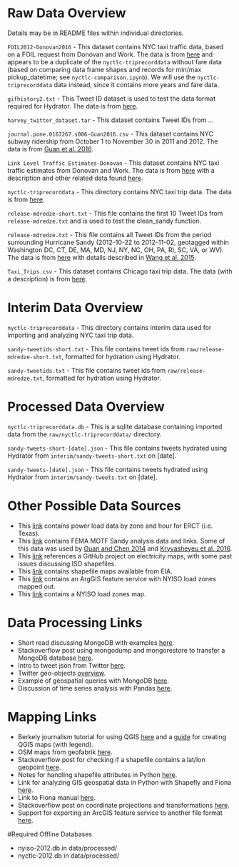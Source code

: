 # Raw Data Overview

Details may be in README files within individual directories.

`FOIL2012-Donovan2016` - This dataset contains NYC taxi traffic data, based on a FOIL request from Donovan and Work. The data is from [here](https://databank.illinois.edu/datasets/IDB-9610843) and appears to be a duplicate of the `nyctlc-triprecorddata` without fare data (based on comparing data frame shapes and records for min/max pickup_datetime; see `nyctlc-comparison.ipynb`). We will use the `nyctlc-triprecorddata` data instead, since it contains more years and fare data.

`gifhistory2.txt` - This Tweet ID dataset is used to test the data format required for Hydrator. The data is from [here](https://dash.ucr.edu/stash/dataset/doi:10.6086/D1CM12).

`harvey_twitter_dataset.tar` - This dataset contains Tweet IDs from ...

`journal.pone.0167267.s006-Guan2016.csv` - This dataset contains NYC subway ridership from October 1 to November 30 in 2011 and 2012. The data is from [Guan et al. 2016](http://journals.plos.org/plosone/article?id=10.1371/journal.pone.0167267#sec014).

`Link Level Traffic Estimates-Donovan` - This dataset contains NYC taxi traffic estimates from Donovan and Work. The data is from [here](https://uofi.app.box.com/v/NYC-traffic-estimates) with a description and other related data found [here](https://my.vanderbilt.edu/danwork/open-data-2/).

`nyctlc-triprecorddata` - This directory contains NYC taxi trip data. The data is from [here](http://www.nyc.gov/html/tlc/html/about/trip_record_data.shtml).

`release-mdredze-short.txt` - This file contains the first 10 Tweet IDs from `release-mdredze.txt` and is used to test the clean_sandy function.

`release-mdredze.txt` - This file contains all Tweet IDs from the period surrounding Hurricane Sandy (2012-10-22 to 2012-11-02, geotagged within Washington DC, CT, DE, MA, MD, NJ, NY, NC, OH, PA, RI, SC, VA, or WV). The data is from [here](https://github.com/mdredze/twitter_sandy) with details described in [Wang et al. 2015](https://www.aaai.org/ocs/index.php/WS/AAAIW15/paper/download/10079/10258).

`Taxi_Trips.csv` - This dataset contains Chicago taxi trip data. The data (with a description) is from [here](https://data.cityofchicago.org/Transportation/Taxi-Trips/wrvz-psew).

# Interim Data Overview

`nyctlc-triprecorddata` - This directory contains interim data used for importing and analyzing NYC taxi trip data.

`sandy-tweetids-short.txt` - This file contains tweet ids from `raw/release-mdredze-short.txt`, formatted for hydration using Hydrator.

`sandy-tweetids.txt` - This file contains tweet ids from `raw/release-mdredze.txt`, formatted for hydration using Hydrator.

# Processed Data Overview

`nyctlc-triprecorddata.db` - This is a sqlite database containing imported data from the `raw/nyctlc-triprecorddata/` directory.

`sandy-tweets-short-[date].json` - This file contains tweets hydrated using Hydrator from `interim/sandy-tweets-short.txt` on [date].

`sandy-tweets-[date].json` - This file contains tweets hydrated using Hydrator from `interim/sandy-tweets.txt` on [date].

# Other Possible Data Sources
- This [link](http://www.ercot.com/gridinfo/load/load_hist) contains power load data by zone and hour for ERCT (i.e. Texas).
- This [link](http://fema.maps.arcgis.com/home/item.html?id=307dd522499d4a44a33d7296a5da5ea0) contains FEMA MOTF Sandy analysis data and links. Some of this data was used by [Guan and Chen 2014](http://link.springer.com/10.1007/s11069-014-1217-1) and [Kryvasheyeu et al. 2016](http://advances.sciencemag.org/cgi/doi/10.1126/sciadv.1500779).
- This [link](https://github.com/tmrowco/electricitymap#real-time-electricity-data-sources) references a GitHub project on electricity maps, with some past issues discussing ISO shapefiles.
- This [link](https://www.eia.gov/maps/layer_info-m.php) contains shapefile maps available from EIA.
- This [link](https://www.arcgis.com/home/item.html?id=3a510da542c74537b268657f63dc2ce4#overview) contains an ArgGIS feature service with NYISO load zones mapped out.
- This [link](https://univofillinois.maps.arcgis.com/home/item.html?id=6fd1de467b134f47a607721f23a69f0c) contains a NYISO load zones map.

# Data Processing Links
- Short read discussing MongoDB with examples [here](http://stats.seandolinar.com/collecting-twitter-data-storing-tweets-in-mongodb/).
- Stackoverflow post using mongodump and mongorestore to transfer a MongoDB database [here](https://stackoverflow.com/questions/11255630/how-to-export-all-collection-in-mongodb).
- Intro to tweet json from Twitter [here](https://developer.twitter.com/en/docs/tweets/data-dictionary/overview/intro-to-tweet-json.html).
- Twitter geo-objects [overview](https://developer.twitter.com/en/docs/tweets/data-dictionary/overview/geo-objects).
- Example of geospatial queries with MongoDB [here](https://docs.mongodb.com/manual/tutorial/geospatial-tutorial/).
- Discussion of time series analysis with Pandas [here](https://jakevdp.github.io/PythonDataScienceHandbook/03.11-working-with-time-series.html).

# Mapping Links
- Berkely journalism tutorial for using QGIS [here](https://multimedia.journalism.berkeley.edu/tutorials/qgis-basics-journalists/) and a [guide](http://www.qgistutorials.com/en/docs/making_a_map.html) for creating QGIS maps (with legend).
- OSM maps from geofabrik [here](http://download.geofabrik.de/north-america.html).
- Stackoverflow post for checking if a shapefile contains a  lat/lon geopoint [here](https://stackoverflow.com/questions/7861196/check-if-a-geopoint-with-latitude-and-longitude-is-within-a-shapefile).
- Notes for handling shapefile attributes in Python [here](http://gsp.humboldt.edu/OLM/Courses/GSP_318/07_3_AccessingAttributes.html).
- Link for analyzing GIS geospatial data in Python with Shapefly and Fiona  [here](https://macwright.org/2012/10/31/gis-with-python-shapely-fiona.html).
- Link to Fiona manual [here](http://toblerity.org/fiona/manual.html#record-properties).
- Stackoverflow post on coordinate projections and transformations [here](https://stackoverflow.com/questions/31900600/python-and-shapefile-very-large-coordinates-after-importing-shapefile).
- Support for exporting an ArcGIS feature service to another file format [here](https://support.esri.com/en/technical-article/000012638).

#Required Offline Databases

- nyiso-2012.db in data/processed/
- nyctlc-2012.db in data/processed/